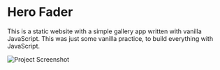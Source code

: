 # Hero Fader

This is a static website with a simple gallery app written with vanilla JavaScript. This was just some vanilla practice, to build everything with JavaScript.

![Project Screenshot](https://raw.githubusercontent.com/themeblvd/vs-precourse/master/screenshot.jpg)